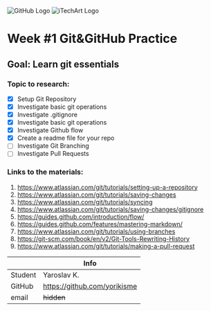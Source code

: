 ![GitHub Logo](https://github.githubassets.com/images/modules/logos_page/GitHub-Mark.png)
![iTechArt Logo](https://www.itechart.com/static/img/logo.png)
# Week #1 Git&GitHub Practice
## Goal: Learn git essentials

### Topic to research:
- [x] Setup Git Repository
- [x] Investigate basic git operations
- [x] Investigate .gitignore
- [x] Investigate basic git operations
- [x] Investigate Github flow
- [x] Create a readme file for your repo
- [ ] Investigate Git Branching
- [ ] Investigate Pull Requests

### Links to the materials:
1. https://www.atlassian.com/git/tutorials/setting-up-a-repository
2. https://www.atlassian.com/git/tutorials/saving-changes
3. https://www.atlassian.com/git/tutorials/syncing
4. https://www.atlassian.com/git/tutorials/saving-changes/gitignore
5. https://guides.github.com/introduction/flow/
6. https://guides.github.com/features/mastering-markdown/
7. https://www.atlassian.com/git/tutorials/using-branches
8. https://git-scm.com/book/en/v2/Git-Tools-Rewriting-History
9. https://www.atlassian.com/git/tutorials/making-a-pull-request

|  | Info |
|---|---|
Student | Yaroslav K.
GitHub | https://github.com/yorikisme
email | ~~hidden~~
